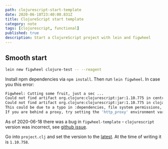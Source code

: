 ```yaml
---
path: clojurescript-start-template
date: 2020-06-18T23:40:00.831Z
title: ClojureScript start template
category: note
tags: [clojurescript, functional]
published: true
description: Start a ClojureScript project with lein and figwheel
---
```


## Smooth start

```sh
lein new figwheel clojure-test -- --reagent
```

Install npm dependencies via `npm install`. Then run `lein figwheel`. In case you this error:

```sh
Figwheel: Cutting some fruit, just a sec ...
Could not find artifact org.clojure:clojurescript:jar:1.10.775 in central (https://repo1.maven.org/maven2/)
Could not find artifact org.clojure:clojurescript:jar:1.10.775 in clojars (https://repo.clojars.org/)
This could be due to a typo in :dependencies, file system permissions, or network issues.
If you are behind a proxy, try setting the 'http_proxy' environment variable.
```

As of 2020-06-18 there was a bug in `figwheel-template` - `clojurescript` version was incorrect, see [github issue](https://github.com/bhauman/figwheel-template/issues/47).

Go into `project.clj` and set the version to the [latest](https://github.com/clojure/clojurescript/releases). At the time of writing it is `1.10.758`.
